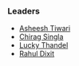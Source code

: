 ### Leaders
* [Asheesh Tiwari ](mailto:asheesh.tiwari@owasp.org)
* [Chirag Singla](mailto:chirag.singla@owasp.org)
* [Lucky Thandel](mailto:lucky.thandel@owasp.org)
* [Rahul Dixit](rahul.dixit@owasp.org)
